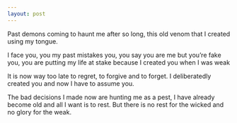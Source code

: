 ```yaml
---
layout: post
---
```


Past demons
coming to haunt me after so long,
this old venom
that  I created using my tongue.

I face you, you my past mistakes
you, you say you are me but you’re fake
you, you are  putting my life at stake
because I created you when I was weak

It is now way too late to regret,
to forgive and to forget.
I deliberatedly created you
and now I have to assume you.

The bad decisions I made now are hunting me as a pest,
I have already become old and all I want is to rest.
But there is no rest for the wicked
and no glory for the weak.